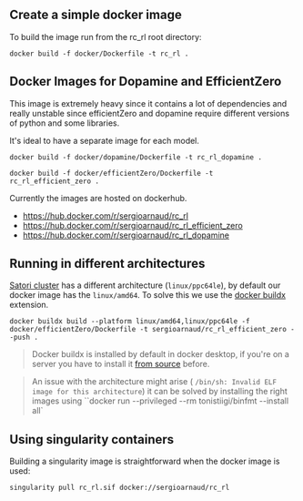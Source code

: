 ## Create a simple docker image

To build the image run from the rc_rl root directory:

```
docker build -f docker/Dockerfile -t rc_rl .   
```

## Docker Images for Dopamine and EfficientZero

This image is extremely heavy since it contains a lot of dependencies and really unstable
since efficientZero and dopamine require different versions of python and some libraries.

It's ideal to have a separate image for each model.

```
docker build -f docker/dopamine/Dockerfile -t rc_rl_dopamine .   
```

```
docker build -f docker/efficientZero/Dockerfile -t rc_rl_efficient_zero .   
```

Currently the images are hosted on dockerhub.

- https://hub.docker.com/r/sergioarnaud/rc_rl
- https://hub.docker.com/r/sergioarnaud/rc_rl_efficient_zero
- https://hub.docker.com/r/sergioarnaud/rc_rl_dopamine

## Running in different architectures

[Satori cluster](https://mit-satori.github.io) has a different architecture (`linux/ppc64le`), by default our docker image has the `linux/amd64`. To solve this we use the [docker buildx](https://github.com/docker/buildx) extension. 

```
docker buildx build --platform linux/amd64,linux/ppc64le -f docker/efficientZero/Dockerfile -t sergioarnaud/rc_rl_efficient_zero --push . 
```

> Docker buildx is installed by default in docker desktop, if you're on a server you have to install it [from source](https://github.com/docker/buildx#binary-release) before. 

> An issue with the architecture might arise ( `/bin/sh: Invalid ELF image for this architecture`) it can be solved by installing the right images using ``docker run --privileged --rm tonistiigi/binfmt --install all`

## Using singularity containers

Building a singularity image is straightforward when the docker image is used:

```
singularity pull rc_rl.sif docker://sergioarnaud/rc_rl
```

